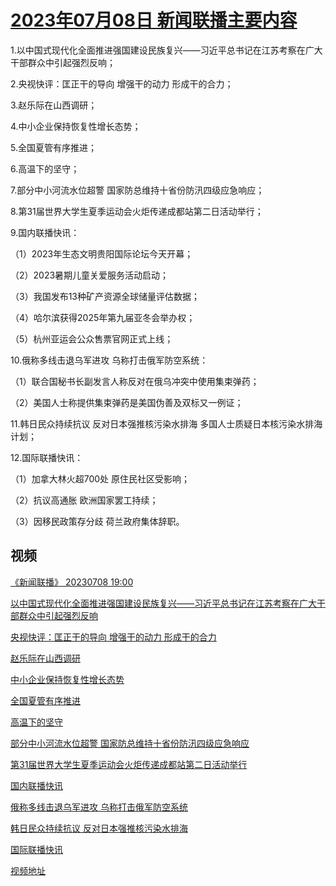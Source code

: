 # [2023年07月08日 新闻联播主要内容](https://tv.cctv.com/lm/xwlb/day/20230708.shtml)

1.以中国式现代化全面推进强国建设民族复兴——习近平总书记在江苏考察在广大干部群众中引起强烈反响；

2.央视快评：匡正干的导向 增强干的动力 形成干的合力；

3.赵乐际在山西调研；

4.中小企业保持恢复性增长态势；

5.全国夏管有序推进；

6.高温下的坚守；

7.部分中小河流水位超警 国家防总维持十省份防汛四级应急响应；

8.第31届世界大学生夏季运动会火炬传递成都站第二日活动举行；

9.国内联播快讯：

（1）2023年生态文明贵阳国际论坛今天开幕；

（2）2023暑期儿童关爱服务活动启动；

（3）我国发布13种矿产资源全球储量评估数据；

（4）哈尔滨获得2025年第九届亚冬会举办权；

（5）杭州亚运会公众售票官网正式上线；

10.俄称多线击退乌军进攻 乌称打击俄军防空系统：

（1）联合国秘书长副发言人称反对在俄乌冲突中使用集束弹药；

（2）美国人士称提供集束弹药是美国伪善及双标又一例证；

11.韩日民众持续抗议 反对日本强推核污染水排海 多国人士质疑日本核污染水排海计划；

12.国际联播快讯：

（1）加拿大林火超700处 原住民社区受影响；

（2）抗议高通胀 欧洲国家罢工持续；

（3）因移民政策存分歧 荷兰政府集体辞职。

## 视频

[《新闻联播》 20230708 19:00](https://tv.cctv.com/2023/07/08/VIDEmdcQYRspjzO87WSPIplz230708.shtml)

[以中国式现代化全面推进强国建设民族复兴——习近平总书记在江苏考察在广大干部群众中引起强烈反响](https://tv.cctv.com/2023/07/08/VIDE2UfDMfd2R8m0s9jxrBbK230708.shtml)

[央视快评：匡正干的导向 增强干的动力 形成干的合力](https://tv.cctv.com/2023/07/08/VIDE6SxV2Ehh8dA2DDbDKmgr230708.shtml)

[赵乐际在山西调研](https://tv.cctv.com/2023/07/08/VIDEsm6WhmdPoiwZhpTRsEw3230708.shtml)

[中小企业保持恢复性增长态势](https://tv.cctv.com/2023/07/08/VIDEJh28IPdDDm3HSiiqWCdT230708.shtml)

[全国夏管有序推进](https://tv.cctv.com/2023/07/08/VIDE8x6gcvHHzkeNHxSOBMbg230708.shtml)

[高温下的坚守](https://tv.cctv.com/2023/07/08/VIDED08vYNK90DqsYLBh8G63230708.shtml)

[部分中小河流水位超警 国家防总维持十省份防汛四级应急响应](https://tv.cctv.com/2023/07/08/VIDEd9MH7fc72ak9nIAKQZHx230708.shtml)

[第31届世界大学生夏季运动会火炬传递成都站第二日活动举行](https://tv.cctv.com/2023/07/08/VIDEVlVFCNpkxemVaAuL4rAn230708.shtml)

[国内联播快讯](https://tv.cctv.com/2023/07/08/VIDE8XpmJyLTEXIDlChbNSPb230708.shtml)

[俄称多线击退乌军进攻 乌称打击俄军防空系统](https://tv.cctv.com/2023/07/08/VIDEia5nGmutyHcwAnXcODFv230708.shtml)

[韩日民众持续抗议 反对日本强推核污染水排海](https://tv.cctv.com/2023/07/08/VIDEnIC9joNzwZTVK1mu87OI230708.shtml)

[国际联播快讯](https://tv.cctv.com/2023/07/08/VIDEWkHJ3uce9HUpi7ISpCHE230708.shtml)

[视频地址](https://tv.cctv.com/lm/xwlb/day/20230708.shtml) 

